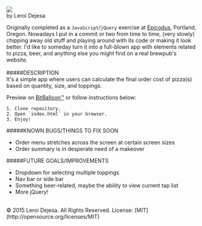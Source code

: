 <img src="http://i.imgur.com/VPwV8sel.png">
<br>
by Leroi Dejesa

Originally completed as a `JavaScript`/`jQuery` exercise at [Epicodus](http://epicodus.com), Portland, Oregon. Nowadays I put in a commit or two from time to time, (very slowly) chipping away old stuff and playing around with its code or making it look better. I'd like to someday turn it into a full-blown app with elements related to pizza, beer, and anything else you might find on a real brewpub's website.
<br><br>
#####DESCRIPTION<br>
It's a simple app where users can calculate the final order cost of pizza(s) based on quantity, size, and toppings. 

Preview on [BitBalloon™](http://pizzaandbeer.bitballoon.com/) or follow instructions below:
````
1. Clone repository.
2. Open `index.html` in your browser.
3. Enjoy!
````

#####KNOWN BUGS/THINGS TO FIX SOON<br>
* Order menu stretches across the screen at certain screen sizes
* Order summary is in desperate need of a makeover

#####FUTURE GOALS/IMPROVEMENTS<br>
* Dropdown for selecting multiple toppings
* Nav bar or side bar
* Something beer-related, maybe the ability to view current tap list
* More jQuery!


<br>
© 2015 Leroi Dejesa. All Rights Reserved. License: [MIT](http://opensource.org/licenses/MIT)

